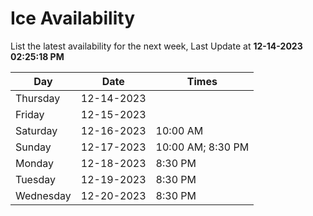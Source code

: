# Ice Availability

List the latest availability for the next week, Last Update at **12-14-2023 02:25:18 PM**

| Day         | Date        | Times       |
| ----------- | ----------- | ----------- |
|Thursday|12-14-2023||
|Friday|12-15-2023||
|Saturday|12-16-2023|10:00 AM|
|Sunday|12-17-2023|10:00 AM; 8:30 PM|
|Monday|12-18-2023|8:30 PM|
|Tuesday|12-19-2023|8:30 PM|
|Wednesday|12-20-2023|8:30 PM|
